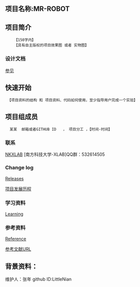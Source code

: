 ## 项目名称:MR-ROBOT
## 项目简介
        【150字内】
        【具有自主版权的项目效果图 或者 实物图】

### 设计文档 ###
[参见](https://github.com/SUSTC-XLAB/MR-ROBOT/wiki)

## 快速开始
     【项目资料的结构 和 项目资料、代码如何使用，至少指导用户完成一个实验】

## 项目组成员
      某某  邮箱或者GITHUB ID   ， 项目分工 ，【时间-时间】
### 联系 ###
[NKXLAB](https://github.com/NKXLAB)
    [南方科技大学-XLAB]QQ群：532614505
    
### Change log ###

[Releases](https://github.com/SUSTC-XLAB/MR-ROBOT/releases)
   
[项目发展历程](https://github.com/SUSTC-XLAB/MR-ROBOT/wiki/History) 

### 学习资料 ###
[Learning](https://github.com/SUSTC-XLAB/MR-ROBOT/wiki/Learning)
    
### 参考资料 ###
[Reference](https://github.com/SUSTC-XLAB/MR-ROBOT/wiki/Reference)
  
[参考文献URL](https://github.com/SUSTC-XLAB/MR-ROBOT/wiki/参考文献URL)
## 背景资料：
维护人：张年
github ID:LittleNian

